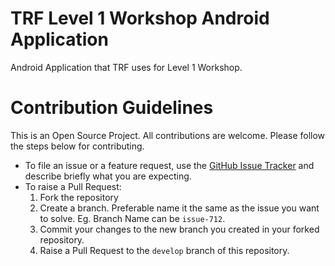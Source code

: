 # TRF Level 1 Workshop Android Application

Android Application that TRF uses for Level 1 Workshop.

# Contribution Guidelines

This is an Open Source Project. All contributions are welcome. Please follow the steps below for contributing.

- To file an issue or a feature request, use the [GitHub Issue Tracker](https://github.com/The-Robotics-Forum/workshop-android/issues) and describe briefly what you are expecting.
- To raise a Pull Request:
    1. Fork the repository
    2. Create a branch. Preferable name it the same as the issue you want to solve. Eg. Branch Name can be `issue-712`.
    3. Commit your changes to the new branch you created in your forked repository.
    4. Raise a Pull Request to the `develop` branch of this repository.
